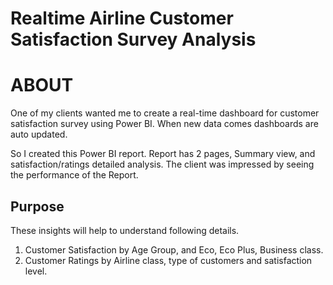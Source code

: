 # Realtime Airline Customer Satisfaction Survey Analysis

# ABOUT
One of my clients wanted me to create a real-time dashboard for customer satisfaction survey using Power BI. When new data comes dashboards are auto updated.

So I created this Power BI report. Report has 2 pages, Summary view, and satisfaction/ratings detailed analysis.
The client was impressed by seeing the performance of the Report.

## Purpose

These insights will help to understand following details. 
1. Customer Satisfaction by Age Group, and Eco, Eco Plus, Business class.
2. Customer Ratings by Airline class, type of customers and satisfaction level.
